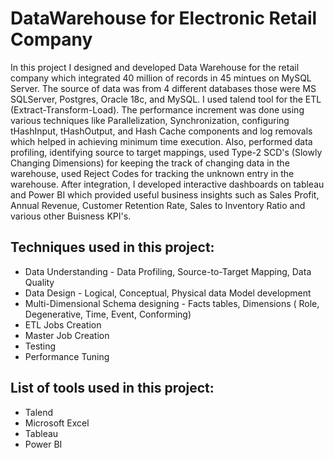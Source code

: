 # DataWarehouse for Electronic Retail Company

In this project I designed and developed Data Warehouse for the retail company which integrated 40 million of records in 45 mintues on MySQL Server. The source of data was from 4 different databases those were MS SQLServer, Postgres, Oracle 18c, and MySQL. I used talend tool for the ETL (Extract-Transform-Load). The performance increment was done using various techniques like Parallelization, Synchronization, configuring tHashInput, tHashOutput, and Hash Cache components and log removals which helped in achieving minimum time execution. Also, performed data profiling, identifying source to target mappings, used Type-2 SCD's (Slowly Changing Dimensions) for keeping the track of changing data in the warehouse, used Reject Codes for tracking the unknown entry in the warehouse. After integration, I developed interactive dashboards on tableau and Power BI which provided useful business insights such as Sales Profit, Annual Revenue, Customer Retention Rate, Sales to Inventory Ratio and various other Buisness KPI's.

## Techniques used in this project:

* Data Understanding - Data Profiling, Source-to-Target Mapping, Data Quality
* Data Design - Logical, Conceptual, Physical data Model development
* Multi-Dimensional Schema designing - Facts tables, Dimensions ( Role, Degenerative, Time, Event, Conforming)  
* ETL Jobs Creation 
* Master Job Creation 
* Testing 
* Performance Tuning 


## List of tools used in this project:

* Talend 
* Microsoft Excel 
* Tableau 
* Power BI 
